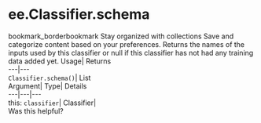  
#  ee.Classifier.schema
bookmark_borderbookmark Stay organized with collections  Save and categorize content based on your preferences.
Returns the names of the inputs used by this classifier or null if this classifier has not had any training data added yet. 
Usage| Returns  
---|---  
`Classifier.schema()`| List  
Argument| Type| Details  
---|---|---  
this: `classifier`| Classifier|   
Was this helpful?
